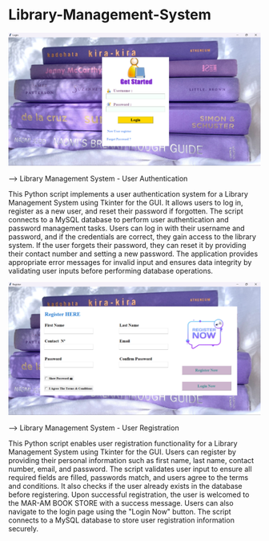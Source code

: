 # Library-Management-System
<img src="User-Authentication.png">

-->  Library Management System - User Authentication

This Python script implements a user authentication system for a Library Management System using Tkinter for the GUI. It allows users to log in, register as a new user, and reset their password if forgotten. The script connects to a MySQL database to perform user authentication and password management tasks. Users can log in with their username and password, and if the credentials are correct, they gain access to the library system. If the user forgets their password, they can reset it by providing their contact number and setting a new password. The application provides appropriate error messages for invalid input and ensures data integrity by validating user inputs before performing database operations.

<img src="New-Register.png">

--> Library Management System - User Registration

This Python script enables user registration functionality for a Library Management System using Tkinter for the GUI. Users can register by providing their personal information such as first name, last name, contact number, email, and password. The script validates user input to ensure all required fields are filled, passwords match, and users agree to the terms and conditions. It also checks if the user already exists in the database before registering. Upon successful registration, the user is welcomed to the MAR-AM BOOK STORE with a success message. Users can also navigate to the login page using the "Login Now" button. The script connects to a MySQL database to store user registration information securely.
